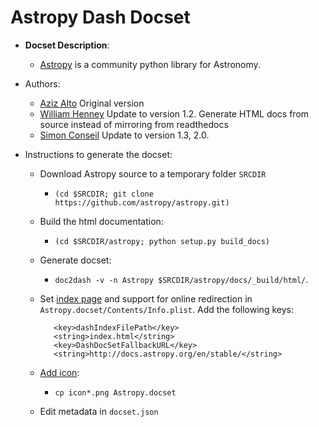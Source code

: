 Astropy Dash Docset
=======================

- __Docset Description__:
    - [Astropy](http://www.astropy.org/) is a community python library for Astronomy.

- Authors:
    - [Aziz Alto](https://github.com/iamaziz) Original version
    - [William Henney](https://github.com/deprecated) Update to version 1.2. Generate HTML docs from source instead of mirroring from readthedocs
    - [Simon Conseil](https://github.com/saimn) Update to version 1.3, 2.0.

- Instructions to generate the docset:
	- Download Astropy source to a temporary folder `SRCDIR`
	  - `(cd $SRCDIR; git clone https://github.com/astropy/astropy.git)`
    - Build the html documentation:
	  - `(cd $SRCDIR/astropy; python setup.py build_docs)`
    - Generate docset:
      - `doc2dash -v -n Astropy $SRCDIR/astropy/docs/_build/html/`.
    - Set [index page](http://kapeli.com/docsets#settingindexpage) and support for online redirection in `Astropy.docset/Contents/Info.plist`. Add the following keys:

			 <key>dashIndexFilePath</key>
			 <string>index.html</string>
			 <key>DashDocSetFallbackURL</key>
			 <string>http://docs.astropy.org/en/stable/</string>

    - [Add icon](http://kapeli.com/docsets#addingicon):
	  - `cp icon*.png Astropy.docset`
	- Edit metadata in `docset.json`

